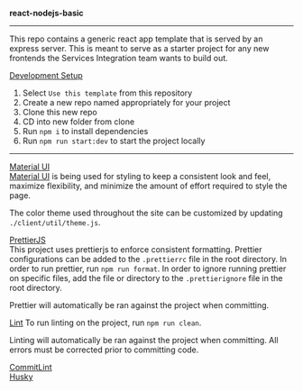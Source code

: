 **react-nodejs-basic**

---

This repo contains a generic react app template that is served by an express server. This is meant to serve as a starter project for any new frontends the Services Integration team wants to build out.

<u>Development Setup</u>

1. Select `Use this template` from this repository
2. Create a new repo named appropriately for your project
3. Clone this new repo
4. CD into new folder from clone
5. Run `npm i` to install dependencies
6. Run `npm run start:dev` to start the project locally

---

<u>Material UI</u>  
[Material UI](https://mui.com/material-ui/getting-started/installation/) is being used for styling to keep a consistent look and feel, maximize flexibility, and minimize the amount of effort required to style the page.

The color theme used throughout the site can be customized by updating `./client/util/theme.js`.

<u>PrettierJS</u>  
This project uses prettierjs to enforce consistent formatting. Prettier configurations can be added to the `.prettierrc` file in the root directory. In order to run prettier, run `npm run format`.
In order to ignore running prettier on specific files, add the file or directory to the `.prettierignore` file in the root directory.

Prettier will automatically be ran against the project when committing.

<u>Lint</u>
To run linting on the project, run `npm run clean`.

Linting will automatically be ran against the project when committing. All errors must be corrected prior to committing code.

<u>CommitLint</u>  
<u>Husky</u>
